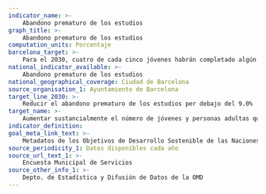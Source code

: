 ```yaml
---
indicator_name: >-
    Abandono prematuro de los estudios
graph_title: >-
    Abandono prematuro de los estudios
computation_units: Porcentaje
barcelona_target: >-
    Para el 2030, cuatro de cada cinco jóvenes habrán completado algún tipo de formación postobligatoria 
national_indicator_available: >-
    Abandono prematuro de los estudios
national_geographical_coverage: Ciudad de Barcelona
source_organisation_1: Ayuntamiento de Barcelona
target_line_2030: >-
    Reducir el abandono prematuro de los estudios per debajo del 9.0%
target_name: >-
    Aumentar sustancialmente el número de jóvenes y personas adultas que tienen las competencias necesarias, en particular técnicas y profesionales, para acceder al empleo, el trabajo decente y el emprendimiento
indicator_definition:
goal_meta_link_text: >-
    Metadatos de los Objetivos de Desarrollo Sostenible de las Naciones Unidas (pdf 894kB)
source_periodicity_1: Datos disponibles cada año
source_url_text_1: >-
    Encuesta Municipal de Servicios
source_other_info_1: >-
    Depto. de Estadística y Difusión de Datos de la OMD
---
```

